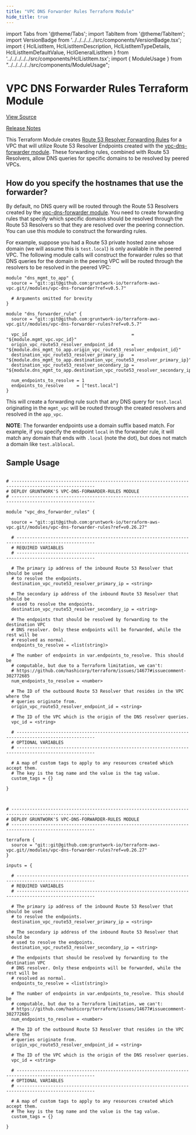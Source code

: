 ```yaml
---
title: "VPC DNS Forwarder Rules Terraform Module"
hide_title: true
---
```


import Tabs from '@theme/Tabs';
import TabItem from '@theme/TabItem';
import VersionBadge from '../../../../../src/components/VersionBadge.tsx';
import { HclListItem, HclListItemDescription, HclListItemTypeDetails, HclListItemDefaultValue, HclGeneralListItem } from '../../../../../src/components/HclListItem.tsx';
import { ModuleUsage } from "../../../../../src/components/ModuleUsage";

<VersionBadge repoTitle="VPC Modules" version="0.26.27" lastModifiedVersion="0.26.8"/>

# VPC DNS Forwarder Rules Terraform Module

<a href="https://github.com/gruntwork-io/terraform-aws-vpc/tree/v0.26.27/modules/vpc-dns-forwarder-rules" className="link-button" title="View the source code for this module in GitHub.">View Source</a>

<a href="https://github.com/gruntwork-io/terraform-aws-vpc/releases/tag/v0.26.8" className="link-button" title="Release notes for only versions which impacted this module.">Release Notes</a>

This Terraform Module creates [Route 53 Resolver Forwarding
Rules](https://docs.aws.amazon.com/Route53/latest/DeveloperGuide/resolver-rules-managing.html) for a VPC that will
utilize Route 53 Resolver Endpoints created with the [vpc-dns-forwarder module](https://github.com/gruntwork-io/terraform-aws-vpc/tree/v0.26.27/modules/vpc-dns-forwarder). These forwarding
rules, combined with Route 53 Resolvers, allow DNS queries for specific domains to be resolved by peered VPCs.

## How do you specify the hostnames that use the forwarder?

By default, no DNS query will be routed through the Route 53 Resolvers created by the [vpc-dns-forwarder
module](https://github.com/gruntwork-io/terraform-aws-vpc/tree/v0.26.27/modules/vpc-dns-forwarder). You need to create forwarding rules that specify which specific domains should be
resolved through the Route 53 Resolvers so that they are resolved over the peering connection. You can use this module
to construct the forwarding rules.

For example, suppose you had a Route 53 private hosted zone whose domain (we will assume this is `test.local`) is only
available in the peered VPC. The following module calls will construct the forwarder rules so that DNS queries
for the domain in the peering VPC will be routed through the resolvers to be resolved in the peered VPC:

```hcl
module "dns_mgmt_to_app" {
  source = "git::git@github.com:gruntwork-io/terraform-aws-vpc.git//modules/vpc-dns-forwarder?ref=v0.5.7"

  # Arguments omitted for brevity
}

module "dns_forwarder_rule" {
  source = "git::git@github.com:gruntwork-io/terraform-aws-vpc.git//modules/vpc-dns-forwarder-rules?ref=v0.5.7"

  vpc_id                                        = "${module.mgmt_vpc.vpc_id}"
  origin_vpc_route53_resolver_endpoint_id       = "${module.dns_mgmt_to_app.origin_vpc_route53_resolver_endpoint_id}"
  destination_vpc_route53_resolver_primary_ip   = "${module.dns_mgmt_to_app.destination_vpc_route53_resolver_primary_ip}"
  destination_vpc_route53_resolver_secondary_ip = "${module.dns_mgmt_to_app.destination_vpc_route53_resolver_secondary_ip}"

  num_endpoints_to_resolve = 1
  endpoints_to_resolve     = ["test.local"]
}
```

This will create a forwarding rule such that any DNS query for `test.local` originating in the `mgmt_vpc` will be routed
through the created resolvers and resolved in the `app_vpc`.

**NOTE**: The forwarder endpoints use a domain suffix based match. For example, if you specify the endpoint `local` in the
forwarder rule, it will match any domain that ends with `.local` (note the dot), but does not match a domain like `test.alblocal`.

## Sample Usage

<Tabs>
<TabItem value="terraform" label="Terraform" default>

```hcl title="main.tf"

# ------------------------------------------------------------------------------------------------------
# DEPLOY GRUNTWORK'S VPC-DNS-FORWARDER-RULES MODULE
# ------------------------------------------------------------------------------------------------------

module "vpc_dns_forwarder_rules" {

  source = "git::git@github.com:gruntwork-io/terraform-aws-vpc.git//modules/vpc-dns-forwarder-rules?ref=v0.26.27"

  # ----------------------------------------------------------------------------------------------------
  # REQUIRED VARIABLES
  # ----------------------------------------------------------------------------------------------------

  # The primary ip address of the inbound Route 53 Resolver that should be used
  # to resolve the endpoints.
  destination_vpc_route53_resolver_primary_ip = <string>

  # The secondary ip address of the inbound Route 53 Resolver that should be
  # used to resolve the endpoints.
  destination_vpc_route53_resolver_secondary_ip = <string>

  # The endpoints that should be resolved by forwarding to the destination VPC
  # DNS resolver. Only these endpoints will be forwarded, while the rest will be
  # resolved as normal.
  endpoints_to_resolve = <list(string)>

  # The number of endpoints in var.endpoints_to_resolve. This should be
  # computable, but due to a Terraform limitation, we can't:
  # https://github.com/hashicorp/terraform/issues/14677#issuecomment-302772685
  num_endpoints_to_resolve = <number>

  # The ID of the outbound Route 53 Resolver that resides in the VPC where the
  # queries originate from.
  origin_vpc_route53_resolver_endpoint_id = <string>

  # The ID of the VPC which is the origin of the DNS resolver queries.
  vpc_id = <string>

  # ----------------------------------------------------------------------------------------------------
  # OPTIONAL VARIABLES
  # ----------------------------------------------------------------------------------------------------

  # A map of custom tags to apply to any resources created which accept them.
  # The key is the tag name and the value is the tag value.
  custom_tags = {}

}


```

</TabItem>
<TabItem value="terragrunt" label="Terragrunt" default>

```hcl title="terragrunt.hcl"

# ------------------------------------------------------------------------------------------------------
# DEPLOY GRUNTWORK'S VPC-DNS-FORWARDER-RULES MODULE
# ------------------------------------------------------------------------------------------------------

terraform {
  source = "git::git@github.com:gruntwork-io/terraform-aws-vpc.git//modules/vpc-dns-forwarder-rules?ref=v0.26.27"
}

inputs = {

  # ----------------------------------------------------------------------------------------------------
  # REQUIRED VARIABLES
  # ----------------------------------------------------------------------------------------------------

  # The primary ip address of the inbound Route 53 Resolver that should be used
  # to resolve the endpoints.
  destination_vpc_route53_resolver_primary_ip = <string>

  # The secondary ip address of the inbound Route 53 Resolver that should be
  # used to resolve the endpoints.
  destination_vpc_route53_resolver_secondary_ip = <string>

  # The endpoints that should be resolved by forwarding to the destination VPC
  # DNS resolver. Only these endpoints will be forwarded, while the rest will be
  # resolved as normal.
  endpoints_to_resolve = <list(string)>

  # The number of endpoints in var.endpoints_to_resolve. This should be
  # computable, but due to a Terraform limitation, we can't:
  # https://github.com/hashicorp/terraform/issues/14677#issuecomment-302772685
  num_endpoints_to_resolve = <number>

  # The ID of the outbound Route 53 Resolver that resides in the VPC where the
  # queries originate from.
  origin_vpc_route53_resolver_endpoint_id = <string>

  # The ID of the VPC which is the origin of the DNS resolver queries.
  vpc_id = <string>

  # ----------------------------------------------------------------------------------------------------
  # OPTIONAL VARIABLES
  # ----------------------------------------------------------------------------------------------------

  # A map of custom tags to apply to any resources created which accept them.
  # The key is the tag name and the value is the tag value.
  custom_tags = {}

}


```

</TabItem>
</Tabs>


<!-- ##DOCS-SOURCER-START
{
  "originalSources": [
    "https://github.com/gruntwork-io/terraform-aws-vpc/tree/v0.26.27/modules/vpc-dns-forwarder-rules/readme.md",
    "https://github.com/gruntwork-io/terraform-aws-vpc/tree/v0.26.27/modules/vpc-dns-forwarder-rules/variables.tf",
    "https://github.com/gruntwork-io/terraform-aws-vpc/tree/v0.26.27/modules/vpc-dns-forwarder-rules/outputs.tf"
  ],
  "sourcePlugin": "module-catalog-api",
  "hash": "52e27e4804b2e765491b7c50b3a845cb"
}
##DOCS-SOURCER-END -->
